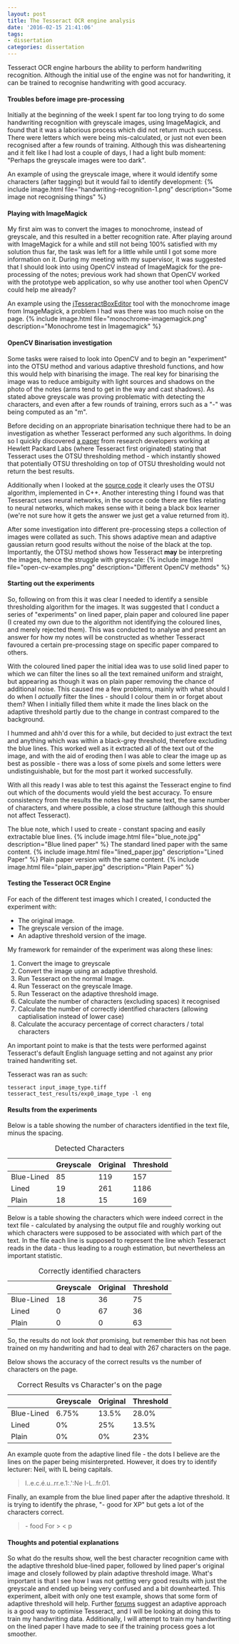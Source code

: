 ```yaml
---
layout: post
title: The Tesseract OCR engine analysis
date: '2016-02-15 21:41:06'
tags:
- dissertation
categories: dissertation
---
```


Tesseract OCR engine harbours the ability to perform handwriting recognition. Although the initial use of the engine was not for handwriting, it can be trained to recognise handwriting with good accuracy. 

#### Troubles before image pre-processing

Initially at the beginning of the week I spent far too long trying to do some handwriting recognition with greyscale images, using ImageMagick, and found that it was a laborious process which did not return much success. There were letters which were being mis-calculated, or just not even been recognised after a few rounds of training. Although this was disheartening and it felt like I  had lost a couple of days, I had a light bulb moment: "Perhaps the greyscale images were too dark". 

An example of using the greyscale image, where it would identify some characters (after tagging) but it would fail to identify development:
{% include image.html file="handwriting-recognition-1.png" description="Some image not recognising things" %}

#### Playing with ImageMagick 

My first aim was to convert the images to  monochrome, instead of greyscale, and this resulted in a better recognition rate. After playing around with ImageMagick for a while and still not being 100% satisfied with my solution thus far, the task was left for a little while until I got some more information on it.  During my meeting with my supervisor, it was suggested that I should look into using OpenCV instead of ImageMagick for the pre-processing of the notes; previous work had shown that OpenCV worked with the prototype web application, so why use another tool when OpenCV could help me already? 

An example using the [jTesseractBoxEditor](http://vietocr.sourceforge.net/training.html) tool with the monochrome image from ImageMagick, a problem I had was there was too much noise on the page.
{% include image.html file="monochrome-imagemagick.png" description="Monochrome test in Imagemagick" %}

#### OpenCV Binarisation investigation 
Some tasks were raised to look into OpenCV and to begin an "experiment" into the OTSU method and various adaptive threshold functions, and how this would help with binarising the image. The real key for binarising the image was to reduce ambiguity with light sources and shadows on the photo of the notes (arms tend to get in the way and cast shadows). As stated above greyscale was proving problematic with detecting the characters, and even after a few rounds of training, errors such as a "-" was being computed as an "m". 

Before deciding on an appropriate binarisation technique there had to be an investigation as whether Tesseract performed any such algorithms. In doing so I quickly discovered [a paper](http://dl.acm.org/citation.cfm?id=1410197) from research developers working at Hewlett Packard Labs (where Tesseract first originated) stating that Tesseract uses the OTSU thresholding method - which instantly showed that potentially OTSU thresholding on top of OTSU thresholding would not return the best results. 

 Additionally when I looked at the [source code](https://github.com/tesseract-ocr/tesseract/blob/master/ccstruct/otsuthr.h) it clearly uses the OTSU algorithm, implemented in C++. Another interesting thing I found was that Tesseract uses neural networks, in the source code there are files relating to neural networks, which makes sense with it being a black box learner (we're not sure how it gets the answer we just get a value returned from it).

After some investigation into different pre-processing steps a collection of images were collated as such. This shows adaptive mean and adaptive gaussian return good results without the noise of the black at the top. Importantly, the OTSU method shows how Tesseract **may** be interpreting the images, hence the struggle with greyscale: 
{% include image.html file="open-cv-examples.png" description="Different OpenCV methods" %}

#### Starting out the experiments
So, following on from this it was clear I needed to identify a sensible thresholding algorithm for the images. It was suggested that I conduct a series of "experiments" on lined paper, plain paper and coloured line paper (I created my own due to the algorithm not identifying the coloured lines, and merely rejected them). This was conducted to analyse and present an answer for how my notes will be constructed as whether Tesseract favoured a certain pre-processing stage on specific paper compared to others. 

With the coloured lined paper the initial idea was to use solid lined paper to which we can filter the lines so all the text remained uniform and straight, but appearing as though it was on plain paper removing the chance of additional noise. This caused me a few problems, mainly with what should I do when I _actually_ filter the lines - should I colour them in or forget about them? When I initially filled them white it made the lines black on the adaptive threshold partly due to the change in contrast compared to the background.

I hummed and ahh'd over this for a while, but decided to just extract the text and anything which was within a black-grey threshold, therefore excluding the blue lines. This worked well as it extracted all  of the text out of the image, and with the aid of eroding then I was able to clear the image up as best as possible - there was a loss of some pixels and some letters were undistinguishable, but for the most part it worked successfully. 

With all this ready I was able to test this against the Tesseract engine to find out which of the documents would yield the best accuracy. To ensure consistency from the results the notes had the same text, the same number of characters, and where possible, a close structure (although this should not affect Tesseract).

The blue note, which I used to create - constant spacing and easily extractable blue lines.
{% include image.html file="blue_note.jpg" description="Blue lined paper" %}
The standard lined paper with the same content.
{% include image.html file="lined_paper.jpg" description="Lined Paper" %}
Plain paper version with the same content.
{% include image.html file="plain_paper.jpg" description="Plain Paper" %}


#### Testing the Tesseract OCR Engine

For each of the different test images which I created, I conducted the experiment with:

* The original image. 
* The greyscale version of the image.
* An adaptive threshold version of the image.

My framework for remainder of the experiment was along these lines: 

1. Convert the image to greyscale 
2. Convert the image using an adaptive threshold.
3. Run Tesseract on the normal Image. 
4. Run Tesseract on the greyscale Image.
5. Run Tesseract on the adaptive threshold image. 
6. Calculate the number of characters (excluding spaces) it recognised
7. Calculate the number of correctly identified characters (allowing captialisation instead of lower case)
8. Calculate the accuracy percentage of correct characters / total characters

An important point to make is that the tests were performed against Tesseract's default English language setting and not against any prior trained handwriting set.

Tesseract was ran as such: 

<code>tesseract input\_image\_type.tiff tesseract\_test\_results/exp0\_image\_type -l eng </code>

#### Results from the experiments

Below is a table showing the number of characters identified in the text file, minus the spacing.
<table> 
  <caption> Detected Characters </caption>
  <thead>
     <tr>
        <th> </th> 
        <th> Greyscale </th> 
        <th> Original </th> 
        <th> Threshold </th>
     </tr>
  </thead>
  <tbody>
     <tr> 
        <td> Blue-Lined </td>
        <td> 85 </td>
        <td> 119 </td> 
        <td> 157 </td>
     </tr>
     <tr> 
        <td> Lined </td> 
        <td> 19 </td> 
        <td> 261 </td>
        <td> 1186 </td> 
    </tr> 
    <tr> 
        <td> Plain </td>
        <td> 18 </td> 
        <td> 15 </td> 
        <td> 169 </td>
    </tr>
  </tbody> 
</table>

Below is a table showing the characters which were indeed correct in the text file - calculated by analysing the output file and roughly working out which characters were supposed to be associated with which part of the text. In the file each line is supposed to represent the line which Tesseract reads in the data - thus leading to a rough estimation, but nevertheless an important statistic. 
<table> 
  <caption>Correctly identified characters</caption>
  <thead>
     <tr>
        <th> </th> 
        <th> Greyscale </th> 
        <th> Original </th> 
        <th> Threshold </th>
     </tr>
  </thead>
  <tbody>
     <tr> 
        <td> Blue-Lined </td>
        <td> 18 </td>
        <td> 36 </td> 
        <td> 75 </td>
     </tr>
     <tr> 
        <td> Lined </td> 
        <td> 0 </td> 
        <td> 67 </td>
        <td> 36 </td> 
    </tr> 
    <tr> 
        <td> Plain </td>
        <td> 0 </td> 
        <td> 0 </td> 
        <td> 63 </td>
    </tr>
  </tbody> 
</table>

So, the results do not look _that_ promising, but remember this has not been trained on my handwriting and had to deal with 267 characters on the page. 

Below shows the accuracy of the correct results vs the number of characters on the page. 

<table> 
  <caption> Correct Results vs Character's on the page</caption>
  <thead>
     <tr>
        <th> </th> 
        <th> Greyscale </th> 
        <th> Original </th> 
        <th> Threshold </th>
     </tr>
  </thead>
  <tbody>
     <tr> 
        <td> Blue-Lined </td>
        <td> 6.75% </td>
        <td> 13.5% </td> 
        <td> 28.0% </td>
     </tr>
     <tr> 
        <td> Lined </td> 
        <td> 0% </td> 
        <td> 25% </td>
        <td> 13.5% </td> 
    </tr> 
    <tr> 
        <td> Plain </td>
        <td> 0% </td> 
        <td> 0% </td> 
        <td> 23%  </td>
    </tr>
  </tbody> 
</table>


An example quote from the adaptive lined file - the dots I believe are the lines on the paper being misinterpreted. However, it does try to identify lecturer: Neil, with IL being capitals.
> l..e.c.é.u..rr.e.1:.':Ne I-L..fr.01.

Finally, an example from the blue lined paper after the adaptive threshold. It is trying to identify the phrase, "- good for XP" but gets a lot of the characters correct. 
> \- food For \> < p


#### Thoughts and potential explanations 

So what do the results show, well the best character recognition came with the adaptive threshold blue-lined paper, followed by lined paper's original image and closely followed by plain adaptive threshold image. What's important is that I see how I was not getting very good results with just the greyscale and ended up being very confused and a bit downhearted. This experiment, albeit with only one test example, shows that some form of adaptive threshold will help. Further [forums](https://groups.google.com/forum/#!msg/tesseract-ocr/enwft4qSDfE/3QUyEtSlxdUJ) suggest an adaptive approach is a good way to optimise Tesseract, and I will be looking at doing this to train my handwriting data. Additionally, I will attempt to train my handwriting on the lined paper I have made to see if the training process goes a lot smoother.
 